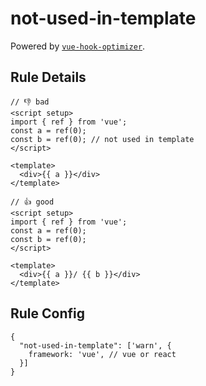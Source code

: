 # not-used-in-template

Powered by [`vue-hook-optimizer`](https://github.com/zcf0508/vue-hook-optimizer).

## Rule Details
```vue
// 👎 bad
<script setup>
import { ref } from 'vue';
const a = ref(0);
const b = ref(0); // not used in template
</script>

<template>
  <div>{{ a }}</div>
</template>
```

```vue
// 👍 good
<script setup>
import { ref } from 'vue';
const a = ref(0);
const b = ref(0);
</script>

<template>
  <div>{{ a }}/ {{ b }}</div>
</template>
```

## Rule Config
```
{
  "not-used-in-template": ['warn', {
    framework: 'vue', // vue or react
  }]
}
```
